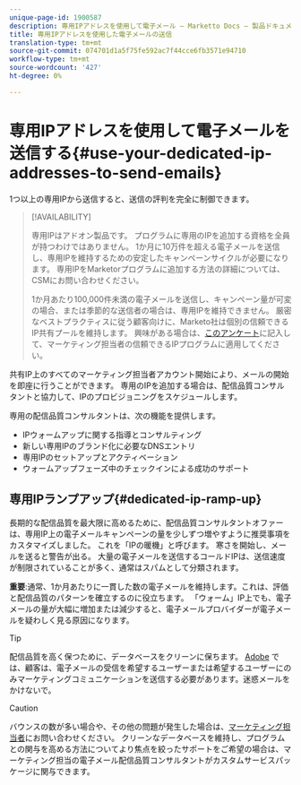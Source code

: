 ```yaml
---
unique-page-id: 1900587
description: 専用IPアドレスを使用して電子メール — Marketto Docs — 製品ドキュメントを送信する
title: 専用IPアドレスを使用した電子メールの送信
translation-type: tm+mt
source-git-commit: 074701d1a5f75fe592ac7f44cce6fb3571e94710
workflow-type: tm+mt
source-wordcount: '427'
ht-degree: 0%

---
```



# 専用IPアドレスを使用して電子メールを送信する{#use-your-dedicated-ip-addresses-to-send-emails}

1つ以上の専用IPから送信すると、送信の評判を完全に制御できます。

>[!AVAILABILITY]
>
>専用IPはアドオン製品です。 プログラムに専用のIPを追加する資格を全員が持つわけではありません。 1か月に10万件を超える電子メールを送信し、専用IPを維持するための安定したキャンペーンサイクルが必要になります。 専用IPをMarketorプログラムに追加する方法の詳細については、CSMにお問い合わせください。
>
>1か月あたり100,000件未満の電子メールを送信し、キャンペーン量が可変の場合、または季節的な送信者の場合は、専用IPを維持できません。 厳密なベストプラクティスに従う顧客向けに、Marketo社は個別の信頼できるIP共有プールを維持します。 興味がある場合は、[このアンケート](https://na-sjg.marketo.com/lp/marketoprivacydemo/Trusted-IP-Sending-Range-Program.html)に記入して、マーケティング担当者の信頼できるIPプログラムに適用してください。

共有IP上のすべてのマーケティング担当者アカウント開始により、メールの開始を即座に行うことができます。 専用のIPを追加する場合は、配信品質コンサルタントと協力して、IPのプロビジョニングをスケジュールします。

専用の配信品質コンサルタントは、次の機能を提供します。

* IPウォームアップに関する指導とコンサルティング
* 新しい専用IPのブランド化に必要なDNSエントリ
* 専用IPのセットアップとアクティベーション
* ウォームアップフェーズ中のチェックインによる成功のサポート

## 専用IPランプアップ{#dedicated-ip-ramp-up}

長期的な配信品質を最大限に高めるために、配信品質コンサルタントオファーは、専用IP上の電子メールキャンペーンの量を少しずつ増やすように推奨事項をカスタマイズしました。 これを「IPの暖機」と呼びます。 寒さを開始し、メールを送ると警告が出る。 大量の電子メールを送信するコールドIPは、送信速度が制限されていることが多く、通常はスパムとして分類されます。

**重要**:通常、1か月あたりに一貫した数の電子メールを維持します。これは、評価と配信品質のパターンを確立するのに役立ちます。 「ウォーム」IP上でも、電子メールの量が大幅に増加または減少すると、電子メールプロバイダーが電子メールを疑わしく見る原因になります。

>[!TIP]
>
>配信品質を高く保つために、データベースをクリーンに保ちます。 [Adobe](https://www.adobe.com/legal/terms/aup.html) では、顧客は、電子メールの受信を希望するユーザーまたは希望するユーザーにのみマーケティングコミュニケーションを送信する必要があります。迷惑メールをかけないで。

>[!CAUTION]
>
>バウンスの数が多い場合や、その他の問題が発生した場合は、[マーケティング担当者](https://nation.marketo.com/t5/Support/ct-p/Support)にお問い合わせください。 クリーンなデータベースを維持し、プログラムとの関与を高める方法についてより焦点を絞ったサポートをご希望の場合は、マーケティング担当の電子メール配信品質コンサルタントがカスタムサービスパッケージに関与できます。
